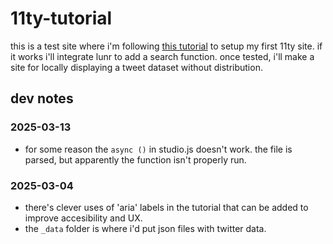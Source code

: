 # 11ty-tutorial
this is a test site where i'm following [this tutorial](https://learn-eleventy.pages.dev/) to setup my first 11ty site. if it works i'll integrate lunr to add a search function. once tested, i'll make a site for locally displaying a tweet dataset without distribution. 

## dev notes
### 2025-03-13
- for some reason the `async ()` in studio.js doesn't work. the file is parsed, but apparently the function isn't properly run.

### 2025-03-04
- there's clever uses of 'aria' labels in the tutorial that can be added to improve accesibility and UX.
- the `_data` folder is where i'd put json files with twitter data.

